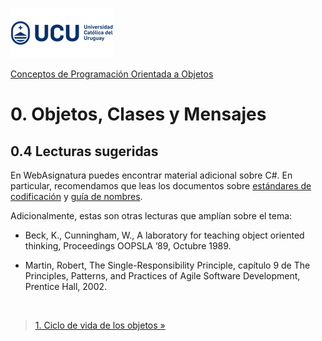 ![UCU](../../Assets/logo-ucu.png)

[Conceptos de Programación Orientada a Objetos](../../)


# 0. Objetos, Clases y Mensajes

## 0.4 Lecturas sugeridas

En WebAsignatura puedes encontrar material adicional sobre C#. En particular, recomendamos que leas los documentos sobre [estándares de codificación](https://docs.microsoft.com/en-us/dotnet/csharp/programming-guide/inside-a-program/coding-conventions) y [guía de nombres](https://docs.microsoft.com/en-us/dotnet/standard/design-guidelines/naming-guidelines).

Adicionalmente, estas son otras lecturas que amplían sobre el tema:

- Beck, K., Cunningham, W., A laboratory for teaching object oriented thinking, Proceedings OOPSLA ’89, Octubre 1989.

- Martin, Robert, The Single-Responsibility Principle, capítulo 9 de The Principles, Patterns, and Practices of Agile Software Development, Prentice Hall, 2002.


<br/>

> [1. Ciclo de vida de los objetos »](../1_Ciclo_de_vida_de_los_objetos/1_1_Contenido.md)
